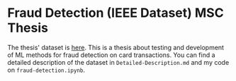 Fraud Detection (IEEE Dataset) MSC Thesis
=======

The thesis' dataset is [here](https://www.kaggle.com/competitions/ieee-fraud-detection/data).
This is a thesis about testing and development of ML methods for fraud detection on card transactions. 
You can find a detailed description of the dataset in `Detailed-Description.md` and my code on `fraud-detection.ipynb`.
